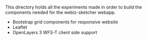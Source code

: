 This directory holds all the experiments made in order to build the components needed for the webiz-sketcher webapp.

* Bootstrap grid components for responsive website
* Leaflet
* OpenLayers 3 WFS-T client side  support
